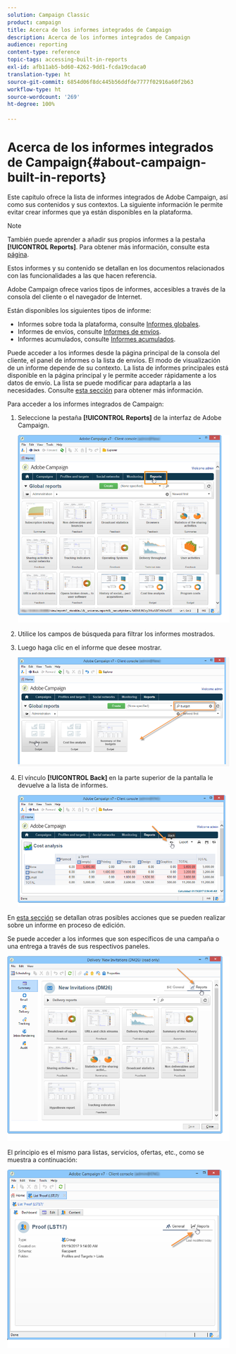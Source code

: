 ```yaml
---
solution: Campaign Classic
product: campaign
title: Acerca de los informes integrados de Campaign
description: Acerca de los informes integrados de Campaign
audience: reporting
content-type: reference
topic-tags: accessing-built-in-reports
exl-id: afb11ab5-bd60-4262-9dd1-fcda19cdaca0
translation-type: ht
source-git-commit: 6854d06f8dc445b56ddfde7777f02916a60f2b63
workflow-type: ht
source-wordcount: '269'
ht-degree: 100%

---
```


# Acerca de los informes integrados de Campaign{#about-campaign-built-in-reports}

Este capítulo ofrece la lista de informes integrados de Adobe Campaign, así como sus contenidos y sus contextos. La siguiente información le permite evitar crear informes que ya están disponibles en la plataforma.

>[!NOTE]
>
>También puede aprender a añadir sus propios informes a la pestaña **[!UICONTROL Reports]**. Para obtener más información, consulte esta [página](../../reporting/using/configuring-access-to-the-report.md#defining-the-filtering-options).

Estos informes y su contenido se detallan en los documentos relacionados con las funcionalidades a las que hacen referencia.

Adobe Campaign ofrece varios tipos de informes, accesibles a través de la consola del cliente o el navegador de Internet.

Están disponibles los siguientes tipos de informe:

* Informes sobre toda la plataforma, consulte [Informes globales](../../reporting/using/global-reports.md).
* Informes de envíos, consulte [Informes de envíos](../../reporting/using/delivery-reports.md).
* Informes acumulados, consulte [Informes acumulados](../../reporting/using/cumulative-reports.md).

Puede acceder a los informes desde la página principal de la consola del cliente, el panel de informes o la lista de envíos. El modo de visualización de un informe depende de su contexto. La lista de informes principales está disponible en la página principal y le permite acceder rápidamente a los datos de envío. La lista se puede modificar para adaptarla a las necesidades. Consulte [esta sección](../../reporting/using/about-reports-creation-in-campaign.md) para obtener más información.

Para acceder a los informes integrados de Campaign:

1. Seleccione la pestaña **[!UICONTROL Reports]** de la interfaz de Adobe Campaign.

   ![](assets/reporting_access_from_home.png)

1. Utilice los campos de búsqueda para filtrar los informes mostrados.

1. Luego haga clic en el informe que desee mostrar.

   ![](assets/reporting_edit_a_report.png)

1. El vínculo **[!UICONTROL Back]** en la parte superior de la pantalla le devuelve a la lista de informes.

   ![](assets/reporting_back_button.png)

En [esta sección](../../reporting/using/actions-on-reports.md) se detallan otras posibles acciones que se pueden realizar sobre un informe en proceso de edición.

Se puede acceder a los informes que son específicos de una campaña o una entrega a través de sus respectivos paneles.

![](assets/reporting_on_a_delivery.png)

El principio es el mismo para listas, servicios, ofertas, etc., como se muestra a continuación:

![](assets/reporting_on_an_offer.png)
